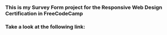 <h3>This is my Survey Form project for the Responsive Web Design Certification in FreeCodeCamp</h3>

<h3>Take a look at the following link:</h3>

<a href="" target="_blank" ><a>
